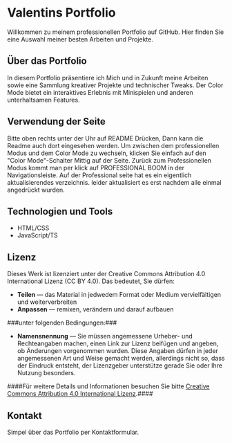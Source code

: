 
# Valentins Portfolio

Willkommen zu meinem professionellen Portfolio auf GitHub. Hier finden Sie eine Auswahl meiner besten Arbeiten und Projekte.

## Über das Portfolio

In diesem Portfolio präsentiere ich Mich und in Zukunft meine Arbeiten sowie eine Sammlung kreativer Projekte und technischer Tweaks. Der Color Mode bietet ein interaktives Erlebnis mit Minispielen und anderen unterhaltsamen Features.

## Verwendung der Seite
Bitte oben rechts unter der Uhr auf README Drücken, Dann kann die Readme auch dort eingesehen werden.
Um zwischen dem professionellen Modus und dem Color Mode zu wechseln, klicken Sie einfach auf den "Color Mode"-Schalter Mittig auf der Seite.
Zurück zum Professionellen Modus kommt man per klick auf PROFESSIONAL BOOM in der Navigationsleiste.
Auf der Professional seite hat es ein eigentlich aktualisierendes verzeichnis. leider aktualisiert es erst nachdem alle einmal angedrückt wurden.

## Technologien und Tools

- HTML/CSS
- JavaScript/TS

## Lizenz

Dieses Werk ist lizenziert unter der Creative Commons Attribution 4.0 International Lizenz (CC BY 4.0). Das bedeutet, Sie dürfen:

- **Teilen** — das Material in jedwedem Format oder Medium vervielfältigen und weiterverbreiten
- **Anpassen** — remixen, verändern und darauf aufbauen

###unter folgenden Bedingungen:###

- **Namensnennung** — Sie müssen angemessene Urheber- und Rechteangaben machen, einen Link zur Lizenz beifügen und angeben, ob Änderungen vorgenommen wurden. Diese Angaben dürfen in jeder angemessenen Art und Weise gemacht werden, allerdings nicht so, dass der Eindruck entsteht, der Lizenzgeber unterstütze gerade Sie oder Ihre Nutzung besonders.

####Für weitere Details und Informationen besuchen Sie bitte [Creative Commons Attribution 4.0 International Lizenz](https://creativecommons.org/licenses/by/4.0/).####


## Kontakt

Simpel über das Portfolio per Kontaktformular.






